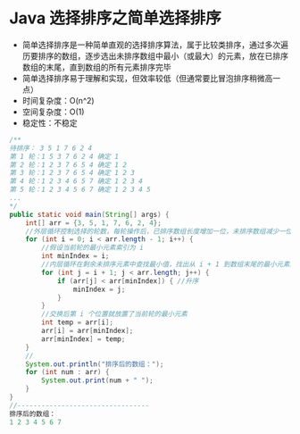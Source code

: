 # Java 选择排序之简单选择排序
- 简单选择排序是一种简单直观的选择排序算法，属于比较类排序，通过多次遍历要排序的数组，逐步选出未排序数组中最小（或最大）的元素，放在已排序数组的末尾，直到数组的所有元素排序完毕
- 简单选择排序易于理解和实现，但效率较低（但通常要比冒泡排序稍微高一点）
- 时间复杂度：O(n^2)
- 空间复杂度：O(1)
- 稳定性：不稳定

```java
/**
待排序： 3 5 1 7 6 2 4
第 1 轮：1 5 3 7 6 2 4 确定 1
第 2 轮：1 2 3 7 6 5 4 确定 1 2
第 3 轮：1 2 3 7 6 5 4 确定 1 2 3
第 4 轮：1 2 3 4 6 5 7 确定 1 2 3 4
第 5 轮：1 2 3 4 5 6 7 确定 1 2 3 4 5
...
*/
public static void main(String[] args) {
    int[] arr = {3, 5, 1, 7, 6, 2, 4};
    //外层循环控制选择的轮数，每轮操作后，已排序数组长度增加一位，未排序数组减少一位
    for (int i = 0; i < arr.length - 1; i++) {
        //假设当前轮的最小元素索引为 i
        int minIndex = i;
        //内层循环在剩余未排序元素中查找最小值，找出从 i + 1 到数组末尾的最小元素的索引
        for (int j = i + 1; j < arr.length; j++) {
            if (arr[j] < arr[minIndex]) { //升序
                minIndex = j;
            }
        }
        //交换后第 i 个位置就放置了当前轮的最小元素
        int temp = arr[i];
        arr[i] = arr[minIndex];
        arr[minIndex] = temp;
    }
    //
    System.out.println("排序后的数组：");
    for (int num : arr) {
        System.out.print(num + " ");
    }
}
//---------------------------------
排序后的数组：
1 2 3 4 5 6 7 
```